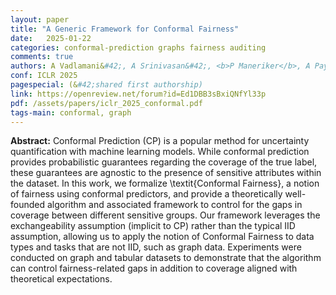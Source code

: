 ```yaml
---
layout: paper
title: "A Generic Framework for Conformal Fairness"
date:   2025-01-22
categories: conformal-prediction graphs fairness auditing
comments: true
authors: A Vadlamani&#42;, A Srinivasan&#42;, <b>P Maneriker</b>, A Payani, S Parthasarathy
conf: ICLR 2025
pagespecial: (&#42;shared first authorship)
link: https://openreview.net/forum?id=Ed1DBB3sBxiQNfYl33p
pdf: /assets/papers/iclr_2025_conformal.pdf
tags-main: conformal, graph
---
```


**Abstract:**
Conformal Prediction (CP) is a popular method for uncertainty quantification with machine learning models. While conformal prediction provides probabilistic guarantees regarding the coverage of the true label, these guarantees are agnostic to the presence of sensitive attributes within the dataset. In this work, we formalize \textit{Conformal Fairness}, a notion of fairness using conformal predictors, and provide a theoretically well-founded algorithm and associated framework to control for the gaps in coverage between different sensitive groups. Our framework leverages the exchangeability assumption (implicit to CP) rather than the typical IID assumption, allowing us to apply the notion of Conformal Fairness to data types and tasks that are not IID, such as graph data. Experiments were conducted on graph and tabular datasets to demonstrate that the algorithm can control fairness-related gaps in addition to coverage aligned with theoretical expectations.

